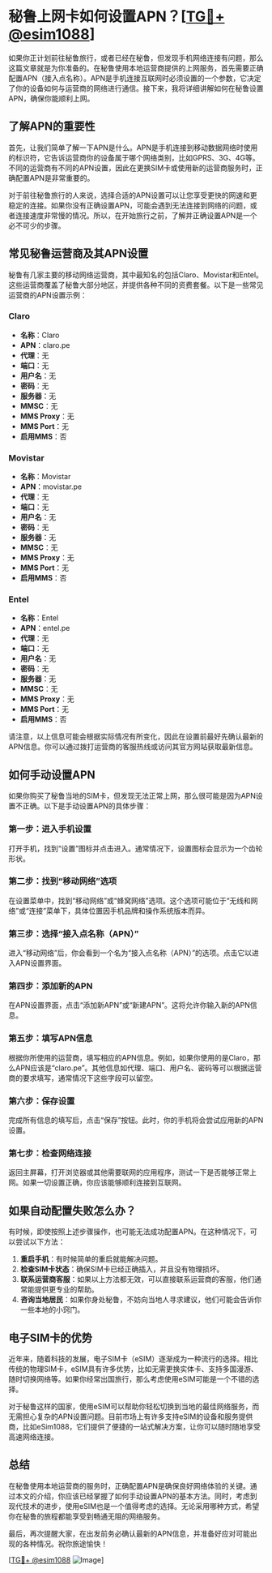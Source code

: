# 秘鲁上网卡如何设置APN？[[TG💪+ @esim1088](https://t.me/s/esim1088)]

如果你正计划前往秘鲁旅行，或者已经在秘鲁，但发现手机网络连接有问题，那么这篇文章就是为你准备的。在秘鲁使用本地运营商提供的上网服务，首先需要正确配置APN（接入点名称）。APN是手机连接互联网时必须设置的一个参数，它决定了你的设备如何与运营商的网络进行通信。接下来，我将详细讲解如何在秘鲁设置APN，确保你能顺利上网。

## 了解APN的重要性

首先，让我们简单了解一下APN是什么。APN是手机连接到移动数据网络时使用的标识符，它告诉运营商你的设备属于哪个网络类别，比如GPRS、3G、4G等。不同的运营商有不同的APN设置，因此在更换SIM卡或使用新的运营商服务时，正确配置APN是非常重要的。

对于前往秘鲁旅行的人来说，选择合适的APN设置可以让您享受更快的网速和更稳定的连接。如果你没有正确设置APN，可能会遇到无法连接到网络的问题，或者连接速度非常慢的情况。所以，在开始旅行之前，了解并正确设置APN是一个必不可少的步骤。

## 常见秘鲁运营商及其APN设置

秘鲁有几家主要的移动网络运营商，其中最知名的包括Claro、Movistar和Entel。这些运营商覆盖了秘鲁大部分地区，并提供各种不同的资费套餐。以下是一些常见运营商的APN设置示例：

### Claro

- **名称**：Claro
- **APN**：claro.pe
- **代理**：无
- **端口**：无
- **用户名**：无
- **密码**：无
- **服务器**：无
- **MMSC**：无
- **MMS Proxy**：无
- **MMS Port**：无
- **启用MMS**：否

### Movistar

- **名称**：Movistar
- **APN**：movistar.pe
- **代理**：无
- **端口**：无
- **用户名**：无
- **密码**：无
- **服务器**：无
- **MMSC**：无
- **MMS Proxy**：无
- **MMS Port**：无
- **启用MMS**：否

### Entel

- **名称**：Entel
- **APN**：entel.pe
- **代理**：无
- **端口**：无
- **用户名**：无
- **密码**：无
- **服务器**：无
- **MMSC**：无
- **MMS Proxy**：无
- **MMS Port**：无
- **启用MMS**：否

请注意，以上信息可能会根据实际情况有所变化，因此在设置前最好先确认最新的APN信息。你可以通过拨打运营商的客服热线或访问其官方网站获取最新信息。

## 如何手动设置APN

如果你购买了秘鲁当地的SIM卡，但发现无法正常上网，那么很可能是因为APN设置不正确。以下是手动设置APN的具体步骤：

### 第一步：进入手机设置

打开手机，找到“设置”图标并点击进入。通常情况下，设置图标会显示为一个齿轮形状。

### 第二步：找到“移动网络”选项

在设置菜单中，找到“移动网络”或“蜂窝网络”选项。这个选项可能位于“无线和网络”或“连接”菜单下，具体位置因手机品牌和操作系统版本而异。

### 第三步：选择“接入点名称（APN）”

进入“移动网络”后，你会看到一个名为“接入点名称（APN）”的选项。点击它以进入APN设置界面。

### 第四步：添加新的APN

在APN设置界面，点击“添加新APN”或“新建APN”。这将允许你输入新的APN信息。

### 第五步：填写APN信息

根据你所使用的运营商，填写相应的APN信息。例如，如果你使用的是Claro，那么APN应该是“claro.pe”。其他信息如代理、端口、用户名、密码等可以根据运营商的要求填写，通常情况下这些字段可以留空。

### 第六步：保存设置

完成所有信息的填写后，点击“保存”按钮。此时，你的手机将会尝试应用新的APN设置。

### 第七步：检查网络连接

返回主屏幕，打开浏览器或其他需要联网的应用程序，测试一下是否能够正常上网。如果一切设置正确，你应该能够顺利连接到互联网。

## 如果自动配置失败怎么办？

有时候，即使按照上述步骤操作，也可能无法成功配置APN。在这种情况下，可以尝试以下方法：

1. **重启手机**：有时候简单的重启就能解决问题。
2. **检查SIM卡状态**：确保SIM卡已经正确插入，并且没有物理损坏。
3. **联系运营商客服**：如果以上方法都无效，可以直接联系运营商的客服，他们通常能提供更专业的帮助。
4. **咨询当地居民**：如果你身处秘鲁，不妨向当地人寻求建议，他们可能会告诉你一些本地的小窍门。

## 电子SIM卡的优势

近年来，随着科技的发展，电子SIM卡（eSIM）逐渐成为一种流行的选择。相比传统的物理SIM卡，eSIM具有许多优势，比如无需更换实体卡、支持多国漫游、随时切换网络等。如果你经常出国旅行，那么考虑使用eSIM可能是一个不错的选择。

对于秘鲁这样的国家，使用eSIM可以帮助你轻松切换到当地的最佳网络服务，而无需担心复杂的APN设置问题。目前市场上有许多支持eSIM的设备和服务提供商，比如eSim1088，它们提供了便捷的一站式解决方案，让你可以随时随地享受高速网络连接。

## 总结

在秘鲁使用本地运营商的服务时，正确配置APN是确保良好网络体验的关键。通过本文的介绍，你应该已经掌握了如何手动设置APN的基本方法。同时，考虑到现代技术的进步，使用eSIM也是一个值得考虑的选择。无论采用哪种方式，希望你在秘鲁的旅程都能享受到畅通无阻的网络服务。

最后，再次提醒大家，在出发前务必确认最新的APN信息，并准备好应对可能出现的各种情况。祝你旅途愉快！

[[TG💪+ @esim1088](https://t.me/s/esim1088) ![Image](https://i.postimg.cc/4NQfJmqS/Snipaste-2025-05-13-00-14-12.png)]